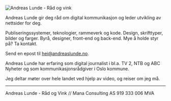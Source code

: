 ![Andreas Lunde - Råd og vink	](https://res.cloudinary.com/safelink/image/upload/c_crop,dpr_auto,f_auto,h_750,q_auto,w_750/c_scale,f_auto,h_200,q_auto,w_200/v1528570805/andreas%20lunde%20r%C3%A5d%20og%20vink.png)

Andreas Lunde gir deg råd om digital kommunikasjon og leder utvikling av nettsider for deg.

Publiseringssystemer, teknologier, rammeverk og kode. Design, skrifttyper, bilder og farger. Byrå, designer, front-end og back-end. Mye å holde styr på? Ta kontakt.

Send en epost til hei@andreaslunde.no.

Andreas Lunde har erfaring som digital journalist i bl.a. TV 2, NTB og ABC Nyheter og som kommunikasjonsrådgiver i Oslo kommune.

Jeg deltar møter over hele landet ved hjelp av video, og reiser om jeg må. 

---

Andreas Lunde - Råd og Vink // Mana Consulting AS 919 333 006 MVA


<!--stackedit_data:
eyJwcm9wZXJ0aWVzIjoidGl0bGU6IEFuZHJlYXMgTHVuZGUgLS
BSw6VkIG9nIHZpbmtcbmZlYXR1cmVkSW1hZ2U6ID4tXG4gIGh0
dHBzOi8vcmVzLmNsb3VkaW5hcnkuY29tL3NhZmVsaW5rL2ltYW
dlL3VwbG9hZC9jX2Nyb3AsZHByX2F1dG8sZl9hdXRvLGhfNzUw
LHFfYXV0byx3Xzc1MC9jX3NjYWxlLGZfYXV0byxoXzIwMCxxX2
F1dG8sd18yMDAvdjE1Mjg1NzA4MDUvYW5kcmVhcyUyMGx1bmRl
JTIwciVDMyVBNWQlMjBvZyUyMHZpbmsucG5nXG4iLCJoaXN0b3
J5IjpbLTUwNTI0NjA4OSwtOTMyODU0NjQ5LC05NTc0MjA5OTAs
MTg3NDYxNTIzNF19
-->